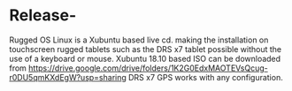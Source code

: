 # Release-
Rugged OS Linux is a Xubuntu based live cd. making the installation on touchscreen rugged tablets such as the DRS x7 tablet possible without the use of a keyboard or mouse.
Xubuntu 18.10 based ISO can be downloaded from https://drive.google.com/drive/folders/1K2G0EdxMAOTEVsQcug-r0DU5qmKXdEgW?usp=sharing
DRS x7 GPS works with any configuration.
